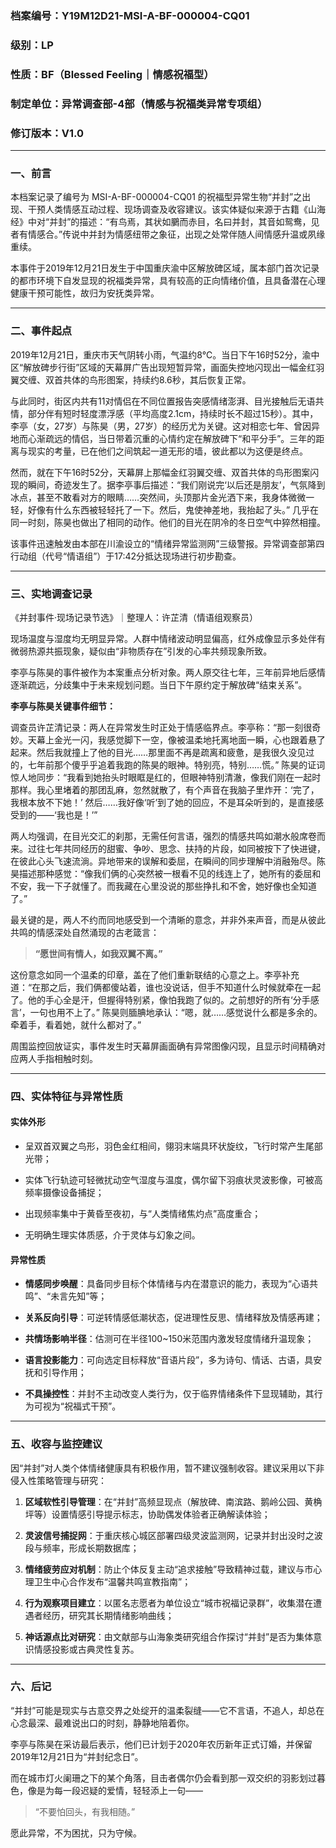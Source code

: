 ### 档案编号：Y19M12D21-MSI-A-BF-000004-CQ01

### 级别：LP

### 性质：BF（Blessed Feeling｜情感祝福型）

### 制定单位：异常调查部-4部（情感与祝福类异常专项组）

### 修订版本：V1.0

---

### 一、前言

本档案记录了编号为 MSI-A-BF-000004-CQ01 的祝福型异常生物“并封”之出现、干预人类情感互动过程、现场调查及收容建议。该实体疑似来源于古籍《山海经》中对“并封”的描述：“有鸟焉，其状如鵩而赤目，名曰并封，其音如鸳鸯，见者有情感合。”传说中并封为情感纽带之象征，出现之处常伴随人间情感升温或夙缘重续。

本事件于2019年12月21日发生于中国重庆渝中区解放碑区域，属本部门首次记录的都市环境下自发显现的祝福类异常，具有较高的正向情绪价值，且具备潜在心理健康干预可能性，故归为安抚类异常。

---

### 二、事件起点

2019年12月21日，重庆市天气阴转小雨，气温约8℃。当日下午16时52分，渝中区“解放碑步行街”区域的天幕屏广告出现短暂异常，画面失控地闪现出一幅金红羽翼交缠、双首共体的鸟形图案，持续约8.6秒，其后恢复正常。

与此同时，街区内共有11对情侣在不同位置报告突感情绪澎湃、目光接触后无语共情，部分伴有短时轻度漂浮感（平均高度2.1cm，持续时长不超过15秒）。其中，李亭（女，27岁）与陈昊（男，27岁）的经历尤为关键。这对相恋七年、曾因异地而心渐疏远的情侣，当日带着沉重的心情约定在解放碑下“和平分手”。三年的距离与现实的考量，已在他们之间筑起一道无形的墙，彼此都以为这便是终点。

然而，就在下午16时52分，天幕屏上那幅金红羽翼交缠、双首共体的鸟形图案闪现的瞬间，奇迹发生了。据李亭事后描述：“我们刚说完‘以后还是朋友’，气氛降到冰点，甚至不敢看对方的眼睛……突然间，头顶那片金光洒下来，我身体微微一轻，好像有什么东西被轻轻托了一下。然后，鬼使神差地，我抬起了头。” 几乎在同一时刻，陈昊也做出了相同的动作。他们的目光在阴冷的冬日空气中猝然相撞。

该事件迅速触发由本部在川渝设立的“情绪异常监测网”三级警报。异常调查部第四行动组（代号“情语组”）于17:42分抵达现场进行初步勘查。

---

### 三、实地调查记录

《并封事件·现场记录节选》｜整理人：许芷清（情语组观察员）

现场温度与湿度均无明显异常。人群中情绪波动明显偏高，红外成像显示多处伴有微弱热源共振现象，疑似由“非物质存在”引发的心率共频现象所致。

李亭与陈昊的事件被作为本案重点分析对象。两人原交往七年，三年前异地后感情逐渐疏远，分歧集中于未来规划问题。当日下午原约定于解放碑“结束关系”。

**李亭与陈昊关键事件细节：**

调查员许芷清记录：两人在异常发生时正处于情感临界点。李亭称：“那一刻很奇妙。天幕上金光一闪，我感觉脚下一空，像被温柔地托离地面一瞬，心也跟着悬了起来。然后我就撞上了他的目光……那里面不再是疏离和疲惫，是我很久没见过的，七年前那个傻乎乎追着我跑的陈昊的眼神。特别亮，特别……慌。” 陈昊的证词惊人地同步：“我看到她抬头时眼眶是红的，但眼神特别清澈，像我们刚在一起时那样。我心里堵着的那团乱麻，忽然就散了，有个声音在我脑子里炸开：‘完了，我根本放不下她！’ 然后……我好像‘听’到了她的回应，不是耳朵听到的，是直接感受到的——‘我也是！’”

两人均强调，在目光交汇的刹那，无需任何言语，强烈的情感共鸣如潮水般席卷而来。过往七年共同经历的甜蜜、争吵、思念、扶持的片段，如同被按下了快进键，在彼此心头飞速流淌。异地带来的误解和委屈，在瞬间的同步理解中消融殆尽。陈昊描述那种感觉：“像我们俩的心突然被一根看不见的线连上了，她所有的委屈和不安，我一下子就懂了。而我藏在心里没说的那些挣扎和不舍，她好像也全知道了。”

最关键的是，两人不约而同地感受到一个清晰的意念，并非外来声音，而是从彼此共鸣的情感深处自然涌现的古老箴言：

> **“愿世间有情人，如我双翼不离。”**

这份意念如同一个温柔的印章，盖在了他们重新联结的心意之上。李亭补充道：“在那之后，我们俩都傻站着，谁也没说话，但手不知道什么时候就牵在一起了。他的手心全是汗，但握得特别紧，像怕我跑了似的。之前想好的所有‘分手感言’，一句也用不上了。” 陈昊则腼腆地承认：“嗯，就……感觉说什么都是多余的。牵着手，看着她，就什么都对了。”

周围监控回放证实，事件发生时天幕屏画面确有异常图像闪现，且显示时间精确对应两人手指相触时刻。

---

### 四、实体特征与异常性质

#### 实体外形

- 呈双首双翼之鸟形，羽色金红相间，翎羽末端具环状旋纹，飞行时常产生尾部光带；
    
- 实体飞行轨迹可轻微扰动空气湿度与温度，偶尔留下羽痕状灵波影像，可被高频率摄像设备捕捉；
    
- 出现频率集中于黄昏至夜初，与“人类情绪焦灼点”高度重合；
    
- 无明确生理实体质感，介于灵体与幻象之间。
    

#### 异常性质

- **情感同步唤醒**：具备同步目标个体情绪与内在潜意识的能力，表现为“心语共鸣”、“未言先知”等；
    
- **关系反向引导**：可逆转情感低潮状态，促进理性反思、情绪释放及情感再建；
    
- **共情场影响半径**：估测可在半径100~150米范围内激发轻度情绪升温现象；
    
- **语言投影能力**：可向选定目标释放“音语片段”，多为诗句、情话、古语，具安抚和引导作用；
    
- **不具操控性**：并封不主动改变人类行为，仅于临界情绪条件下显现辅助，其行为可视为“祝福式干预”。
    

---

### 五、收容与监控建议

因“并封”对人类个体情绪健康具有积极作用，暂不建议强制收容。建议采用以下非侵入性策略管理与研究：

1. **区域软性引导管理**：在“并封”高频显现点（解放碑、南滨路、鹅岭公园、黄桷坪等）设置情感引导提示标志，协助偶发体验者正确解读体验；
    
2. **灵波信号捕捉网**：于重庆核心城区部署四级灵波监测网，记录并封出没时之波段与频率，形成长期数据库；
    
3. **情绪疲劳应对机制**：防止个体反复主动“追求接触”导致精神过载，建议与市心理卫生中心合作发布“温馨共鸣宣教指南”；
    
4. **行为观察项目建立**：以匿名志愿者为单位设立“城市祝福记录群”，收集潜在遭遇者经历，研究其长期情绪影响曲线；
    
5. **神话源点比对研究**：由文献部与山海象类研究组合作探讨“并封”是否为集体意识情感投影或古典灵性复苏。
    

---

### 六、后记

“并封”可能是现实与古意交界之处绽开的温柔裂缝——它不言语，不追人，却总在心念最深、最难说出口的时刻，静静地陪着你。

李亭与陈昊在采访最后表示，他们已计划于2020年农历新年正式订婚，并保留2019年12月21日为“并封纪念日”。

而在城市灯火阑珊之下的某个角落，目击者偶尔仍会看到那一双交织的羽影划过暮色，像是为每一段迟疑的爱情，轻轻添上一句——

> “不要怕回头，有我相随。”

愿此异常，不为困扰，只为守候。